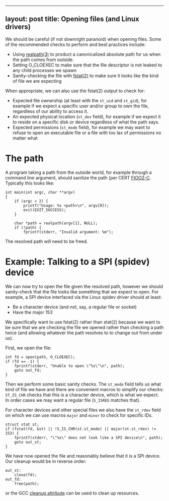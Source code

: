 ----
layout: post
title: Opening files (and Linux drivers)
----

We should be careful (if not downright paranoid) when opening files. Some of
the recommended checks to perform and best practices include:

 * Using [realpath(3)](http://man7.org/linux/man-pages/man3/realpath.3.html) to product a canonicalized absolute path for us when the path comes from outside.
 * Setting O\_CLOEXEC to make sure that the file descriptor is not leaked to any child processes we spawn
 * Sanity-checking the file with [fstat(2)](http://man7.org/linux/man-pages/man2/stat.2.html) to make sure it looks like the kind of file we are expecting

When appropriate, we can also use the fstat(2) output to check for:

 * Expected file ownership (at least with the `st_uid` and `st_gid`), for example if we expect a specific user and/or group to own the file, regardless of our ability to access it.
 * An expected physical location (`st_dev` field), for example if we expect it to reside on a specific disk or device regardless of what the path says.
 * Expected permissions (`st_mode` field), for example we may want to refuse to open an executable file or a file with too lax of permissions no matter what

# The path

A program taking a path from the outside world, for example through a command
line argument, should sanitize the path (per CERT [FIOO2-C](https://securecoding.cert.org/confluence/display/c/FIO02-C.+Canonicalize+path+names+originating+from+tainted+sources).  Typically this looks like:

    int main(int argc, char **argv)
    {
        if (argc < 2) {
            printf("Usage: %s <path>\n", argv[0]);
            exit(EXIT_SUCCESS);
        }

        char *path = realpath(argv[1], NULL);
        if (!path) {
            fprintf(stderr, "Invalid argument: %m");

The resolved path will need to be freed.

# Example: Talking to a SPI (spidev) device

We can now try to open the file given the resolved path, however we should
sanity-check that the file looks like something that we expect to open.  For
example, a SPI device interfaced via the Linux spidev driver should at least:

* Be a character device (and not, say, a regular file or socket)
* Have the major 153

We specifically want to use fstat(2) rather than stat(2) because we want to
be sure that we are checking the file we opened rather than checking a path
twice (and allowing whatever the path resolves to to change out from under
us).

First, we open the file:

    int fd = open(path, O_CLOEXEC);
    if (fd == -1) {
        fprintf(stderr, "Unable to open \"%s\"\n", path);
        goto out_fd;
    }

Then we perform some basic sanity checks. The `st_mode` field tells us what
kind of file we have and there are convenient macros to simplify our checks:
`ST_IS_CHR` checks that this is a character device, which is what we expect.
In order cases we may want a regular file (`S_ISREG` matches that).

For character devices and other special files we also have the `st_rdev` field
on which we can use macros `major` and `minor` to check for specific IDs.

    struct stat st;
    if (fstat(fd, &st) || !S_IS_CHR(st.st_mode) || major(st.st_rdev) != 153) {
        fprintf(stderr, "\"%s\" does not look like a SPI device\n", path);
        goto out_st;
    }

We have now opened the file and reasonably believe that it is a SPI device.
Our cleanup would be in reverse order:

    out_st:
        close(fd);
    out_fd:
        free(path);

or the GCC [cleanup attribute](https://gcc.gnu.org/onlinedocs/gcc/Common-Variable-Attributes.html) can be used to clean up resources.
